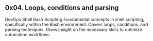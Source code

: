 ## 0x04. Loops, conditions and parsing
DevOps
Shell
Bash
Scripting
Fundamental concepts in shell scripting, specifically within the Bash environment.
Covers loops, conditions, and parsing techniques.
Gives insight on the necessary skills to optimize automation workflows.

